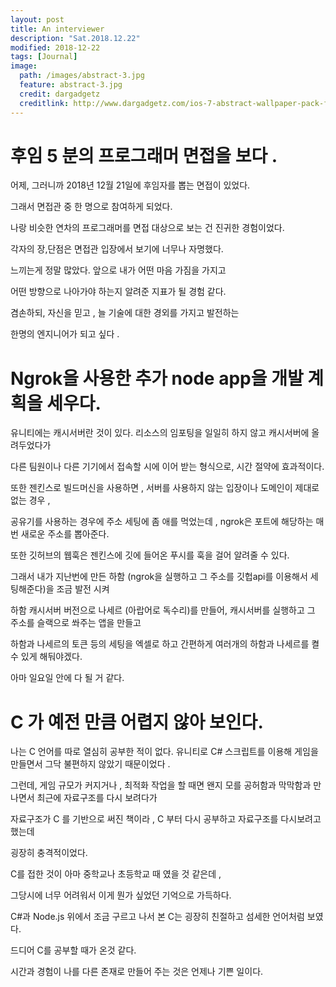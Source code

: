 ```yaml
---
layout: post
title: An interviewer
description: "Sat.2018.12.22"
modified: 2018-12-22
tags: [Journal]
image:
  path: /images/abstract-3.jpg
  feature: abstract-3.jpg
  credit: dargadgetz
  creditlink: http://www.dargadgetz.com/ios-7-abstract-wallpaper-pack-for-iphone-5-and-ipod-touch-retina/
---
```


# 후임 5 분의 프로그래머 면접을 보다 . 

어제, 그러니까 2018년 12월 21일에 후임자를 뽑는 면접이 있었다.

그래서 면접관 중 한 명으로 참여하게 되었다. 

나랑 비슷한 연차의 프로그래머를 면접 대상으로 보는 건 진귀한 경험이었다.

각자의 장,단점은 면접관 입장에서 보기에 너무나 자명했다. 

느끼는게 정말 많았다. 앞으로 내가 어떤 마음 가짐을 가지고 

어떤 방향으로 나아가야 하는지 알려준 지표가 될 경험 같다. 

겸손하되, 자신을 믿고 , 늘 기술에 대한 경외를 가지고 발전하는 

한명의 엔지니어가 되고 싶다 . 

# Ngrok을 사용한 추가 node app을 개발 계획을 세우다. 

유니티에는 캐시서버란 것이 있다. 리소스의 임포팅을 일일히 하지 않고 캐시서버에 올려두었다가 

다른 팀원이나 다른 기기에서 접속할 시에 이어 받는 형식으로, 시간 절약에 효과적이다. 

또한 젠킨스로 빌드머신을 사용하면 , 서버를 사용하지 않는 입장이나 도메인이 제대로 없는 경우 , 

공유기를 사용하는 경우에 주소 세팅에 좀 애를 먹었는데 , ngrok은 포트에 해당하는 매번 새로운 주소를 뽑아준다.

또한 깃허브의 웹훅은 젠킨스에 깃에 들어온 푸시를 훅을 걸어 알려줄 수 있다.

그래서 내가 지난번에 만든 하함 (ngrok을 실행하고 그 주소를 깃헙api를 이용해서 세팅해준다)을 조금 발전 시켜 

하함 캐시서버 버전으로 나세르 (아랍어로 독수리)를 만들어, 캐시서버를 실행하고 그 주소를 슬랙으로 쏴주는 앱을 만들고

하함과 나세르의 토큰 등의 세팅을 엑셀로 하고 간편하게 여러개의 하함과 나세르를 켤 수 있게 해둬야겠다. 

아마 일요일 안에 다 될 거 같다.  

# C 가 예전 만큼 어렵지 않아 보인다. 

나는 C 언어를 따로 열심히 공부한 적이 없다. 유니티로 C# 스크립트를 이용해 게임을 만들면서 그닥 불편하지 않았기 때문이었다 .

그런데, 게임 규모가 커지거나 , 최적화 작업을 할 때면 왠지 모를 공허함과 막막함과 만나면서 최근에 자료구조를 다시 보려다가 

자료구조가 C 를 기반으로 써진 책이라 , C 부터 다시 공부하고 자료구조를 다시보려고 했는데 

굉장히 충격적이었다. 

C를 접한 것이 아마 중학교나 초등학교 때 였을 것 같은데 ,

그당시에 너무 어려워서 이게 뭔가 싶었던 기억으로 가득하다.

C#과 Node.js 위에서 조금 구르고 나서 본 C는 굉장히 친절하고 섬세한 언어처럼 보였다.

드디어 C를 공부할 때가 온것 같다. 

시간과 경험이 나를 다른 존재로 만들어 주는 것은 언제나 기쁜 일이다. 